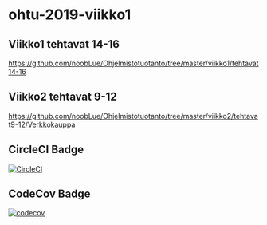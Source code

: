 # ohtu-2019-viikko1

## Viikko1 tehtavat 14-16
https://github.com/noobLue/Ohjelmistotuotanto/tree/master/viikko1/tehtavat14-16

## Viikko2 tehtavat 9-12
https://github.com/noobLue/Ohjelmistotuotanto/tree/master/viikko2/tehtavat9-12/Verkkokauppa


## CircleCI Badge
[![CircleCI](https://circleci.com/gh/noobLue/ohtu-2019-viikko1.svg?style=svg)](https://circleci.com/gh/noobLue/ohtu-2019-viikko1)

## CodeCov Badge
[![codecov](https://codecov.io/gh/noobLue/ohtu-2019-viikko1/branch/master/graph/badge.svg)](https://codecov.io/gh/noobLue/ohtu-2019-viikko1)
